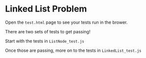 # Linked List Problem

Open the `test.html` page to see your tests run in the brower.

There are two sets of tests to get passing!

Start with the tests in `ListNode_test.js`

Once those are passing, more on to the tests in `LinkedList_test.js`